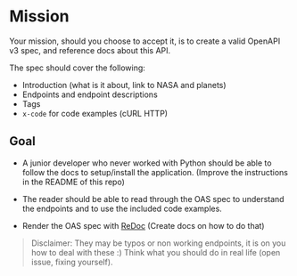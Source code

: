 # Mission

Your mission, should you choose to accept it, is to create a valid OpenAPI v3 spec,
and reference docs about this API.

The spec should cover the following:

- Introduction (what is it about, link to NASA and planets)
- Endpoints and endpoint descriptions
- Tags
- `x-code` for code examples (cURL HTTP)

## Goal

- A junior developer who never worked with Python should be able to follow the docs to
setup/install the application. (Improve the instructions in the README of this repo)

- The reader should be able to read through the OAS spec to understand the endpoints and to use the included
code examples.

- Render the OAS spec with [ReDoc](https://github.com/Redocly/redoc "Link to ReDoc") (Create docs on how to do that)

> Disclaimer: They may be typos or non working endpoints, it is on you how to deal with these :)
Think what you should do in real life (open issue, fixing yourself).
